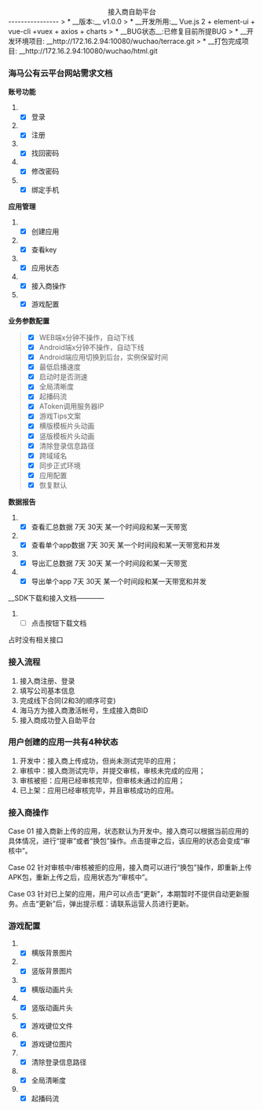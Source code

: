 <center>接入商自助平台</center>
----------------
<!-- > * __产品：__ 胡斯丝
>*  __测试:__ 许艳霞
> * __开发:__ 姚龙飞 ，吴超 -->
> * __版本:__  v1.0.0
> * __开发所用:__ Vue.js 2 + element-ui + vue-cli +vuex + axios + charts
> * __BUG状态__:已修复目前所提BUG
> * __开发环境项目: __http://172.16.2.94:10080/wuchao/terrace.git
> * __打包完成项目: __http://172.16.2.94:10080/wuchao/html.git

### 海马公有云平台网站需求文档
__账号功能__
1. - [x]  登录
2. - [x]  注册
3. - [x]  找回密码
4. - [x]  修改密码
5. - [x]  绑定手机

__应用管理__
1. - [x]  创建应用
2. - [x]  查看key
3. - [x]  应用状态
4. - [x]  接入商操作
5. - [x]  游戏配置

__业务参数配置__

 > - [x] WEB端x分钟不操作，自动下线
 > - [x] Android端x分钟不操作，自动下线
 > - [x] Android端应用切换到后台，实例保留时间
 > - [x] 最低启播速度
 > - [x] 启动时是否测速
 > - [x] 全局清晰度
 > - [x] 起播码流
 > - [x] AToken调用服务器IP
 > - [x] 游戏Tips文案
 > - [x] 横版模板片头动画
 > - [x] 竖版模板片头动画
 > - [x] 清除登录信息路径
 > - [x] 跨域域名
 > - [x] 同步正式环境
 > - [x] 应用配置
 > - [x] 恢复默认

 __数据报告__

 1. - [x]  查看汇总数据 7天 30天 某一个时间段和某一天带宽
 2. - [x]  查看单个app数据 7天 30天 某一个时间段和某一天带宽和并发
 3. - [x]  导出汇总数据 7天 30天 某一个时间段和某一天带宽
 4. - [x]  导出单个app 7天 30天 某一个时间段和某一天带宽和并发

 __SDK下载和接入文档————

 1. - [ ]  点击按钮下载文档

 占时没有相关接口

### 接入流程
1.	接入商注册、登录
2.	填写公司基本信息
3.	完成线下合同(2和3的顺序可变)
4.	海马方为接入商激活帐号，生成接入商BID
5.	接入商成功登入自助平台

### 用户创建的应用一共有4种状态
1. 开发中：接入商上传成功，但尚未测试完毕的应用；
2.	审核中：接入商测试完毕，并提交审核，审核未完成的应用；
3.	审核被拒：应用已经审核完毕，但审核未通过的应用；
4.	已上架：应用已经审核完毕，并且审核成功的应用。

### 接入商操作

Case 01 接入商新上传的应用，状态默认为开发中。接入商可以根据当前应用的具体情况，进行“提审”或者“换包”操作。点击提审之后，该应用的状态会变成“审核中”。

Case 02 针对审核中/审核被拒的应用，接入商可以进行“换包”操作，即重新上传APK包，重新上传之后，应用状态为“审核中”。

Case 03 针对已上架的应用，用户可以点击“更新”，本期暂时不提供自动更新服务。点击“更新”后，弹出提示框：请联系运营人员进行更新。

### 游戏配置
  1. - [x] 横版背景图片
  2. - [x] 竖版背景图片
  3. - [x] 横版动画片头
  4. - [x] 竖版动画片头
  5. - [x] 游戏键位文件
  6. - [x] 游戏键位图片
  7. - [x] 清除登录信息路径
  8. - [x] 全局清晰度
  9. - [x] 起播码流
